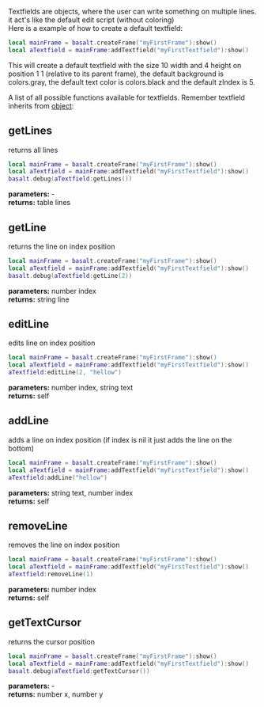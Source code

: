Textfields are objects, where the user can write something on multiple lines. it act's like the default edit script (without coloring)<br>
Here is a example of how to create a default textfield:

````lua
local mainFrame = basalt.createFrame("myFirstFrame"):show()
local aTextfield = mainFrame:addTextfield("myFirstTextfield"):show()
````

This will create a default textfield with the size 10 width and 4 height on position 1 1 (relative to its parent frame), the default background is colors.gray, the default text color is colors.black and the default zIndex is 5.

A list of all possible functions available for textfields. Remember textfield inherits from [object](https://github.com/NoryiE/NyoUI/wiki/Object):


## getLines
returns all lines
````lua
local mainFrame = basalt.createFrame("myFirstFrame"):show()
local aTextfield = mainFrame:addTextfield("myFirstTextfield"):show()
basalt.debug(aTextfield:getLines())
````
**parameters:** -<br>
**returns:** table lines<br>

## getLine
returns the line on index position
````lua
local mainFrame = basalt.createFrame("myFirstFrame"):show()
local aTextfield = mainFrame:addTextfield("myFirstTextfield"):show()
basalt.debug(aTextfield:getLine(2))
````
**parameters:** number index<br>
**returns:** string line<br>

## editLine
edits line on index position
````lua
local mainFrame = basalt.createFrame("myFirstFrame"):show()
local aTextfield = mainFrame:addTextfield("myFirstTextfield"):show()
aTextfield:editLine(2, "hellow")
````
**parameters:** number index, string text<br>
**returns:** self<br>

## addLine
adds a line on index position (if index is nil it just adds the line on the bottom)
````lua
local mainFrame = basalt.createFrame("myFirstFrame"):show()
local aTextfield = mainFrame:addTextfield("myFirstTextfield"):show()
aTextfield:addLine("hellow")
````
**parameters:** string text, number index<br>
**returns:** self<br>

## removeLine
removes the line on index position
````lua
local mainFrame = basalt.createFrame("myFirstFrame"):show()
local aTextfield = mainFrame:addTextfield("myFirstTextfield"):show()
aTextfield:removeLine(1)
````
**parameters:** number index<br>
**returns:** self<br>

## getTextCursor
returns the cursor position
````lua
local mainFrame = basalt.createFrame("myFirstFrame"):show()
local aTextfield = mainFrame:addTextfield("myFirstTextfield"):show()
basalt.debug(aTextfield:getTextCursor())
````
**parameters:** -<br>
**returns:** number x, number y<br>
